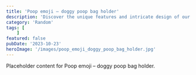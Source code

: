 ```yaml
---
title: 'Poop emoji – doggy poop bag holder'
description: 'Discover the unique features and intricate design of our Poop emoji – doggy poop bag holder. Perfect for various applications, this piece adds a touch of creativity and innovation to any setting.'
category: 'Random'
tags: [
    ]
featured: false
pubDate: '2023-10-23'
heroImage: '/images/poop_emoji_doggy_poop_bag_holder.jpg'
---
```


Placeholder content for Poop emoji – doggy poop bag holder.